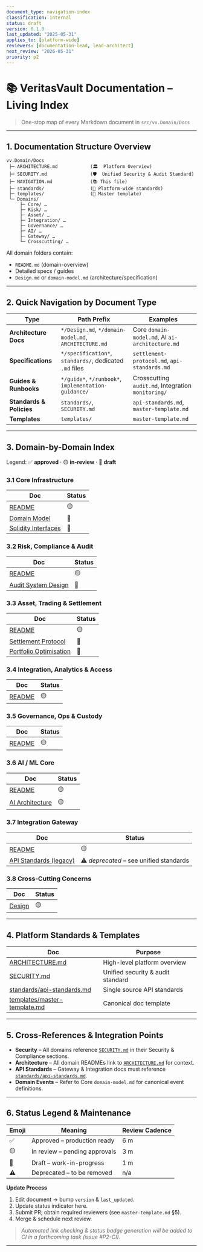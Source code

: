 ```yaml
---
document_type: navigation-index
classification: internal
status: draft
version: 0.1.0
last_updated: "2025-05-31"
applies_to: [platform-wide]
reviewers: [documentation-lead, lead-architect]
next_review: "2026-05-31"
priority: p2
---
```


# 📚 VeritasVault Documentation – Living Index  

> One-stop map of every Markdown document in `src/vv.Domain/Docs`

---

## 1. Documentation Structure Overview
```
vv.Domain/Docs
 ├─ ARCHITECTURE.md            (🏛️  Platform Overview)
 ├─ SECURITY.md                (🛡️  Unified Security & Audit Standard)
 ├─ NAVIGATION.md              (📚 This file)
 ├─ standards/                 (📏 Platform-wide standards)
 ├─ templates/                 (📝 Master template)
 └─ Domains/
     ├─ Core/ …
     ├─ Risk/ …
     ├─ Asset/ …
     ├─ Integration/ …
     ├─ Governance/ …
     ├─ AI/ …
     ├─ Gateway/ …
     └─ Crosscutting/ …
```
All domain folders contain:
* `README.md` (domain-overview)
* Detailed specs / guides
* `Design.md` or `domain-model.md` (architecture/specification)

---

## 2. Quick Navigation by Document Type

| Type | Path Prefix | Examples |
|------|-------------|----------|
| **Architecture Docs** | `*/Design.md`, `*/domain-model.md`, `ARCHITECTURE.md` | Core `domain-model.md`, AI `ai-architecture.md` |
| **Specifications** | `*/specification*`, `standards/`, dedicated `.md` files | `settlement-protocol.md`, `api-standards.md` |
| **Guides & Runbooks** | `*/guide*`, `*/runbook*`, `implementation-guidance/` | Crosscutting `audit.md`, Integration `monitoring/` |
| **Standards & Policies** | `standards/`, `SECURITY.md` | `api-standards.md`, `master-template.md` |
| **Templates** | `templates/` | `master-template.md` |

---

## 3. Domain-by-Domain Index

Legend: ✅ **approved** · 🟡 **in-review** · 📝 **draft**

### 3.1 Core Infrastructure
| Doc | Status |
|-----|--------|
| [README](Domains/Core/README.md) | 🟡 |
| [Domain Model](Domains/Core/domain-model.md) | 📝 |
| [Solidity Interfaces](Domains/Core/solidity-interfaces.md) | 📝 |

### 3.2 Risk, Compliance & Audit
| Doc | Status |
|-----|--------|
| [README](Domains/Risk/README.md) | 🟡 |
| [Audit System Design](Domains/Risk/audit-system-design.md) | 📝 |

### 3.3 Asset, Trading & Settlement
| Doc | Status |
|-----|--------|
| [README](Domains/Asset/README.md) | 🟡 |
| [Settlement Protocol](Domains/Asset/settlement-protocol.md) | 📝 |
| [Portfolio Optimisation](Domains/Asset/portfolio-optimization.md) | 📝 |

### 3.4 Integration, Analytics & Access
| Doc | Status |
|-----|--------|
| [README](Domains/Integration/README.md) | 🟡 |

### 3.5 Governance, Ops & Custody
| Doc | Status |
|-----|--------|
| [README](Domains/Governance/README.md) | 🟡 |

### 3.6 AI / ML Core
| Doc | Status |
|-----|--------|
| [README](Domains/AI/README.md) | 🟡 |
| [AI Architecture](Domains/AI/ai-architecture.md) | 🟡 |

### 3.7 Integration Gateway
| Doc | Status |
|-----|--------|
| [README](Domains/Gateway/README.md) | 🟡 |
| [API Standards (legacy)](Domains/Gateway/implementation-guidance/api-standards.md) | ⚠️ _deprecated_ – see unified standards |

### 3.8 Cross-Cutting Concerns
| Doc | Status |
|-----|--------|
| [Design](Domains/Crosscutting/Design.md) | 🟡 |

---

## 4. Platform Standards & Templates
| Doc | Purpose |
|-----|---------|
| [ARCHITECTURE.md](ARCHITECTURE.md) | High-level platform overview |
| [SECURITY.md](SECURITY.md) | Unified security & audit standard |
| [standards/api-standards.md](standards/api-standards.md) | Single source API standards |
| [templates/master-template.md](templates/master-template.md) | Canonical doc template |

---

## 5. Cross-References & Integration Points
* **Security** – All domains reference [`SECURITY.md`](SECURITY.md) in their Security & Compliance sections.
* **Architecture** – All domain READMEs link to [`ARCHITECTURE.md`](ARCHITECTURE.md) for context.
* **API Standards** – Gateway & Integration docs must reference [`standards/api-standards.md`](standards/api-standards.md).
* **Domain Events** – Refer to Core `domain-model.md` for canonical event definitions.

---

## 6. Status Legend & Maintenance

| Emoji | Meaning | Review Cadence |
|-------|---------|----------------|
| ✅ | Approved – production ready | 6 m |
| 🟡 | In review – pending approvals | 3 m |
| 📝 | Draft – work-in-progress | 1 m |
| ⚠️ | Deprecated – to be removed | n/a |

**Update Process**
1. Edit document → bump `version` & `last_updated`.
2. Update status indicator here.
3. Submit PR; obtain required reviewers (see `master-template.md` §5).
4. Merge & schedule next review.

> _Automated link checking & status badge generation will be added to CI in a forthcoming task (issue #P2-CI)._  

---
